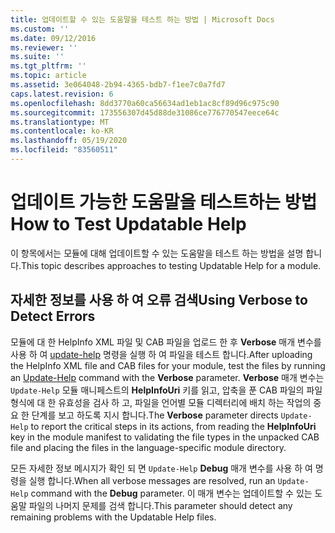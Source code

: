 ```yaml
---
title: 업데이트할 수 있는 도움말을 테스트 하는 방법 | Microsoft Docs
ms.custom: ''
ms.date: 09/12/2016
ms.reviewer: ''
ms.suite: ''
ms.tgt_pltfrm: ''
ms.topic: article
ms.assetid: 3e064048-2b94-4365-bdb7-f1ee7c0a7fd7
caps.latest.revision: 6
ms.openlocfilehash: 8dd3770a60ca56634ad1eb1ac8cf89d96c975c90
ms.sourcegitcommit: 173556307d45d88de31086ce776770547eece64c
ms.translationtype: MT
ms.contentlocale: ko-KR
ms.lasthandoff: 05/19/2020
ms.locfileid: "83560511"
---
```

# <a name="how-to-test-updatable-help"></a><span data-ttu-id="bdae4-102">업데이트 가능한 도움말을 테스트하는 방법</span><span class="sxs-lookup"><span data-stu-id="bdae4-102">How to Test Updatable Help</span></span>

<span data-ttu-id="bdae4-103">이 항목에서는 모듈에 대해 업데이트할 수 있는 도움말을 테스트 하는 방법을 설명 합니다.</span><span class="sxs-lookup"><span data-stu-id="bdae4-103">This topic describes approaches to testing Updatable Help for a module.</span></span>

## <a name="using-verbose-to-detect-errors"></a><span data-ttu-id="bdae4-104">자세한 정보를 사용 하 여 오류 검색</span><span class="sxs-lookup"><span data-stu-id="bdae4-104">Using Verbose to Detect Errors</span></span>

<span data-ttu-id="bdae4-105">모듈에 대 한 HelpInfo XML 파일 및 CAB 파일을 업로드 한 후 **Verbose** 매개 변수를 사용 하 여 [update-help](/powershell/module/Microsoft.PowerShell.Core/Update-Help) 명령을 실행 하 여 파일을 테스트 합니다.</span><span class="sxs-lookup"><span data-stu-id="bdae4-105">After uploading the HelpInfo XML file and CAB files for your module, test the files by running an [Update-Help](/powershell/module/Microsoft.PowerShell.Core/Update-Help) command with the **Verbose** parameter.</span></span> <span data-ttu-id="bdae4-106">**Verbose** 매개 변수는 `Update-Help` 모듈 매니페스트의 **HelpInfoUri** 키를 읽고, 압축을 푼 CAB 파일의 파일 형식에 대 한 유효성을 검사 하 고, 파일을 언어별 모듈 디렉터리에 배치 하는 작업의 중요 한 단계를 보고 하도록 지시 합니다.</span><span class="sxs-lookup"><span data-stu-id="bdae4-106">The **Verbose** parameter directs `Update-Help` to report the critical steps in its actions, from reading the **HelpInfoUri** key in the module manifest to validating the file types in the unpacked CAB file and placing the files in the language-specific module directory.</span></span>

<span data-ttu-id="bdae4-107">모든 자세한 정보 메시지가 확인 되 면 `Update-Help` **Debug** 매개 변수를 사용 하 여 명령을 실행 합니다.</span><span class="sxs-lookup"><span data-stu-id="bdae4-107">When all verbose messages are resolved, run an `Update-Help` command with the **Debug** parameter.</span></span> <span data-ttu-id="bdae4-108">이 매개 변수는 업데이트할 수 있는 도움말 파일의 나머지 문제를 검색 합니다.</span><span class="sxs-lookup"><span data-stu-id="bdae4-108">This parameter should detect any remaining problems with the Updatable Help files.</span></span>
